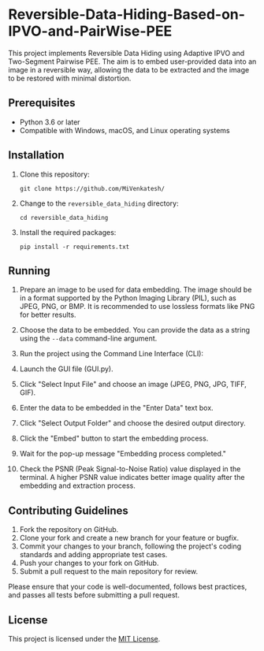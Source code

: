 # Reversible-Data-Hiding-Based-on-IPVO-and-PairWise-PEE

This project implements Reversible Data Hiding using Adaptive IPVO and Two-Segment Pairwise PEE. The aim is to embed user-provided data into an image in a reversible way, allowing the data to be extracted and the image to be restored with minimal distortion.

## Prerequisites

- Python 3.6 or later
- Compatible with Windows, macOS, and Linux operating systems

## Installation

1. Clone this repository:

   ```
   git clone https://github.com/MiVenkatesh/
   ```

2. Change to the `reversible_data_hiding` directory:

   ```
   cd reversible_data_hiding
   ```

3. Install the required packages:

   ```
   pip install -r requirements.txt
   ```

## Running 

1. Prepare an image to be used for data embedding. The image should be in a format supported by the Python Imaging Library (PIL), such as JPEG, PNG, or BMP. It is recommended to use lossless formats like PNG for better results.

2. Choose the data to be embedded. You can provide the data as a string using the `--data` command-line argument.

3. Run the project using the Command Line Interface (CLI):
   
4. Launch the GUI file (GUI.py).
   
5. Click "Select Input File" and choose an image (JPEG, PNG, JPG, TIFF, GIF).

6. Enter the data to be embedded in the "Enter Data" text box.

7. Click "Select Output Folder" and choose the desired output directory.

8. Click the "Embed" button to start the embedding process.

9. Wait for the pop-up message "Embedding process completed."

10. Check the PSNR (Peak Signal-to-Noise Ratio) value displayed in the terminal. A higher PSNR value indicates better image quality after the embedding and extraction process.

## Contributing Guidelines

1. Fork the repository on GitHub.
2. Clone your fork and create a new branch for your feature or bugfix.
3. Commit your changes to your branch, following the project's coding standards and adding appropriate test cases.
4. Push your changes to your fork on GitHub.
5. Submit a pull request to the main repository for review.

Please ensure that your code is well-documented, follows best practices, and passes all tests before submitting a pull request.

## License

This project is licensed under the [MIT License](LICENSE).
